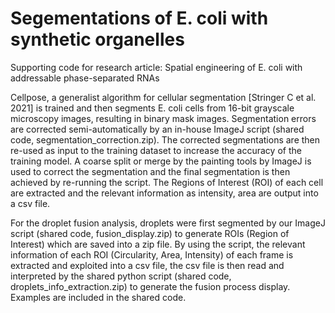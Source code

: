 # Segementations of E. coli with synthetic organelles

Supporting code for research article: Spatial engineering of E. coli with addressable phase-separated RNAs

Cellpose, a generalist algorithm for cellular segmentation [Stringer C et al. 2021] is trained and then segments E. coli cells from 16-bit grayscale microscopy images, resulting in binary mask images. Segmentation errors are corrected semi-automatically by an in-house ImageJ script (shared code,  segmentation_correction.zip). The corrected segmentations are then re-used as input to the training dataset to increase the accuracy of the training model. A coarse split or merge by the painting tools by ImageJ is used to correct the segmentation and the final segmentation is then achieved by re-running the script. The Regions of Interest (ROI) of each cell are extracted and the relevant information as intensity, area are output into a csv file.


For the droplet fusion analysis, droplets were first segmented by our ImageJ script (shared code, fusion_display.zip) to generate ROIs (Region of Interest) which are saved into a zip file. By using the script, the relevant information of each ROI (Circularity, Area, Intensity) of each frame is extracted and exploited into a csv file, the csv file is then read and interpreted by the shared python script (shared code, droplets_info_extraction.zip) to generate the fusion process display. Examples are included in the shared code. 
